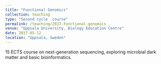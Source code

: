 ```yaml
---
title: "Functional Genomics"
collection: teaching
type: "Second cycle  course"
permalink: /teaching/2017-functional-genomics
venue: "Uppsala University, Biology Education Centre"
date: 2017-05-12
location: "Uppsala, Sweden"
---
```


15 ECTS course on next-generation sequencing, exploring microbial dark matter and basic bioinformatics.

<!-- Heading 1
======

Heading 2
======

Heading 3
====== -->
